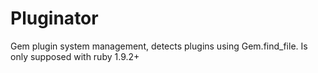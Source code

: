 # Pluginator

Gem plugin system management, detects plugins using Gem.find_file.
Is only supposed with ruby 1.9.2+

